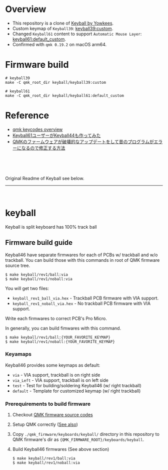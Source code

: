 # Overview
* This repository is a clone of [Keyball by Yowkees](https://github.com/Yowkees/keyball).
* Custom keymap of `Keyball39`: [keyball39:custom](./qmk_firmware/keyboards/keyball/keyball39/keymaps/custom/keymap.c). 
* Changed `Keyball61` content to support `Automatic Mouse Layer`: [keyball61:default_custom](./qmk_firmware/keyboards/keyball/keyball61/keymaps/default_custom/keymap.c).
* Confirmed with `qmk 0.19.2` on macOS arm64.

# Firmware build
```shell
# keyball39
make -C qmk_root_dir keyball/keyball39:custom

# keyball61
make -C qmk_root_dir keyball/keyball61:default_custom
```

# Reference
* [qmk keycodes overview](https://github.com/qmk/qmk_firmware/blob/master/docs/keycodes.md)
* [Keyball61ユーザーがKeyball44も作ってみた](https://wonwon-eater.com/keyball44/)
* [QMKのファームウェアが破壊的なアップデートをして昔のプログラムがエラーになるので修正する方法](http://www.neko.ne.jp/~freewing/hardware/qmk_update_program_with_newest_firmware_2022/)

<br><br><br>

Original Readme of Keyball see below.

------------------------------------

<br>

# keyball

Keyball is split keyboard has 100% track ball

## Firmware build guide

Keyball46 have separate firmwares for each of PCBs w/ trackball and w/o
trackball.  You can build those with this commands in root of QMK firmware
source tree.

```console
$ make keyball/rev1/ball:via
$ make keyball/rev1/noball:via
```

You will get two files:

* `keyball_rev1_ball_via.hex` - Trackball PCB firmware with VIA support.
* `keyball_rev1_noball_via.hex` - No trackball PCB firmware with VIA support.

Write each firmwares to correct PCB's Pro Micro.

In generally, you can build fimwares with this command.

```console
$ make keyball/rev1/ball:{YOUR_FAVORITE_KEYMAP}
$ make keyball/rev1/noball:{YOUR_FAVORITE_KEYMAP}
```

### Keyamaps

Keyball46 provides some keymaps as default:

* `via` - VIA support, trackball is on right side
* `via_Left` - VIA support, trackball is on left side
* `test` - Test for building/soldering Keyball46 (w/ right trackball)
* `default` - Template for customized keymap (w/ right trackball)

### Prerequirements to build firmware

1. Checkout [QMK firmware source codes](https://github.com/qmk/qmk_firmware)
2. Setup QMK correctly ([See also](https://beta.docs.qmk.fm/tutorial/newbs_getting_started))
3. Copy `./qmk_firmware/keyboards/keyball/` directory in this repository to QMK firmware's dir as `{QMK_FIRMWARE_ROOT}/keyboards/keyball`.
4. Build Keyball46 firmwares (See above section)

    ```console
    $ make keyball/rev1/ball:via
    $ make keyball/rev1/noball:via
    ```

